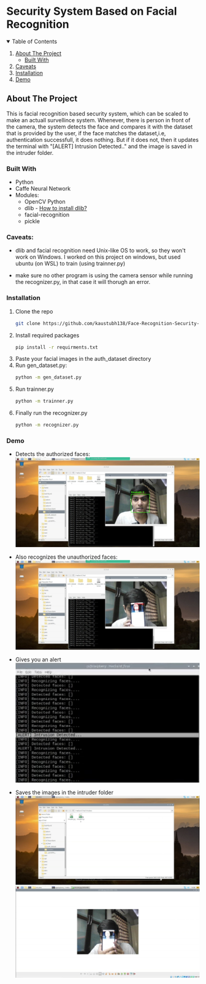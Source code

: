 # Security System Based on Facial Recognition

<!-- TABLE OF CONTENTS -->
<details open="open">
  <summary>Table of Contents</summary>
  <ol>
    <li>
      <a href="#about-the-project">About The Project</a>
      <ul>
        <li><a href="#built-with">Built With</a></li>
      </ul>
    </li>
    <li>
      <a href="#caveats">Caveats</a>
    </li>
    <li>
      <a href="#installation">Installation</a>
    </li>
    <li>
      <a href="#demo">Demo</a>
    </li>
    </ol>
</details>

<!-- ABOUT THE PROJECT -->
## About The Project

This is facial recognition based security system, which can be scaled to make an actuall survellince system.
Whenever, there is person in front of the camera, the system detects the face and compares it with the dataset that is provided by the user, if the face matches the dataset,i.e, authentication successfull, it does nothing.
But if it does not, then it updates the terminal with "[ALERT] Intrusion Detected.." and the image is saved in the intruder folder.

### Built With

* Python
* Caffe Neural Network
* Modules:
  * OpenCV Python
  * dlib - [How to install dlib?](https://www.pyimagesearch.com/2017/03/27/how-to-install-dlib/)
  * facial-recognition
  * pickle

### Caveats:
* dlib and facial recognition need Unix-like OS to work, so they won't work on Windows.
I worked on this project on windows, but used ubuntu (on WSL) to train (using trainner.py)

* make sure no other program is using the camera sensor while running the recognizer.py, in that case it will thorugh an error.

### Installation

1. Clone the repo
   ```sh
   git clone https://github.com/kaustubh138/Face-Recognition-Security-System.git
   ```
2. Install required packages
   ```sh
   pip install -r requirments.txt
   ```
3. Paste your facial images in the auth_dataset directory
4. Run gen_dataset.py:
   ```sh
   python -m gen_dataset.py
   ```
5. Run trainner.py
   ```sh
   python -m trainner.py
   ```
6. Finally run the recognizer.py
   ```sh
   python -m recognizer.py
   ```
   
### Demo
* Detects the authorized faces:
![Authorized Face Detection](https://github.com/kaustubh138/Face-Recognition-Security-System/blob/main/demo/auth_face_rec.jpg)

* Also recognizes the unauthorized faces:
![Un-authorized Face Detection](https://github.com/kaustubh138/Face-Recognition-Security-System/blob/main/demo/unauth_face_rec.jpg)

* Gives you an alert
![Alert](https://github.com/kaustubh138/Face-Recognition-Security-System/blob/main/demo/alert.jpg)

* Saves the images in the intruder folder
![Intruder Folder](https://github.com/kaustubh138/Face-Recognition-Security-System/blob/main/demo/intrusion_foler_screenshot.jpg)
![Intruder](https://github.com/kaustubh138/Face-Recognition-Security-System/blob/main/demo/intruder_image_sample.jpg)
    

